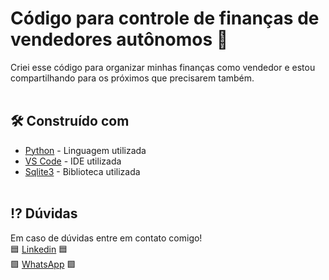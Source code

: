 # Código para controle de finanças de vendedores autônomos 🚀
Criei esse código para organizar minhas finanças como vendedor e estou compartilhando para os próximos que precisarem também. 
<br><br>
## 🛠️ Construído com

* [Python](https://www.python.org) - Linguagem utilizada
* [VS Code](https://code.visualstudio.com) - IDE utilizada
* [Sqlite3](https://docs.python.org/3/library/sqlite3.html) - Biblioteca utilizada <br><br>

## ⁉ Dúvidas
Em caso de dúvidas entre em contato comigo! <br>
🟦 [Linkedin](www.linkedin.com/in/thiago-de-barros-c-rocha-9b846a296) 🟦 <br>
 🟩 [WhatsApp](https://wa.me/5583996994604) 🟩
